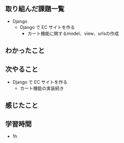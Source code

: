 ## 取り組んだ課題一覧
- Django
  - Django で EC サイトを作る
    - カート機能に関するmodel、view、urlsの作成
## わかったこと

## 次やること
  - Django で EC サイトを作る<br>
     - カート機能の実装続き
## 感じたこと

## 学習時間
- 1h